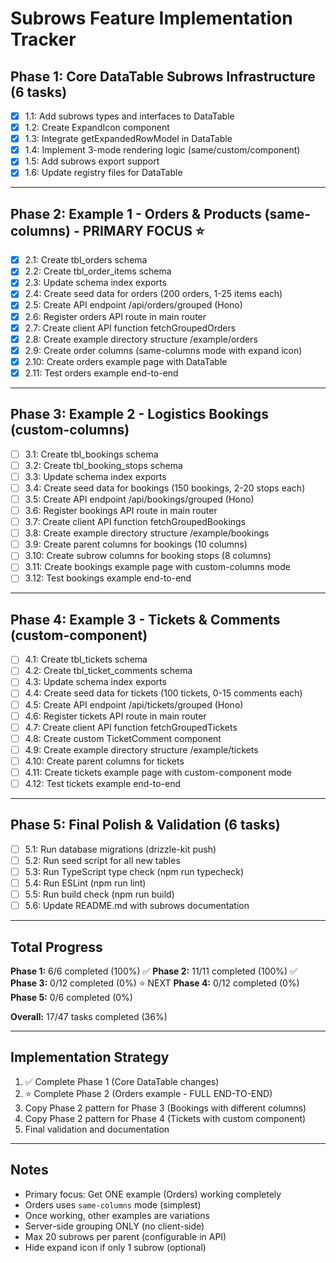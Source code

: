 # Subrows Feature Implementation Tracker

## Phase 1: Core DataTable Subrows Infrastructure (6 tasks)

- [x] 1.1: Add subrows types and interfaces to DataTable
- [x] 1.2: Create ExpandIcon component
- [x] 1.3: Integrate getExpandedRowModel in DataTable
- [x] 1.4: Implement 3-mode rendering logic (same/custom/component)
- [x] 1.5: Add subrows export support
- [x] 1.6: Update registry files for DataTable

---

## Phase 2: Example 1 - Orders & Products (same-columns) - PRIMARY FOCUS ⭐

- [x] 2.1: Create tbl_orders schema
- [x] 2.2: Create tbl_order_items schema
- [x] 2.3: Update schema index exports
- [x] 2.4: Create seed data for orders (200 orders, 1-25 items each)
- [x] 2.5: Create API endpoint /api/orders/grouped (Hono)
- [x] 2.6: Register orders API route in main router
- [x] 2.7: Create client API function fetchGroupedOrders
- [x] 2.8: Create example directory structure /example/orders
- [x] 2.9: Create order columns (same-columns mode with expand icon)
- [x] 2.10: Create orders example page with DataTable
- [x] 2.11: Test orders example end-to-end

---

## Phase 3: Example 2 - Logistics Bookings (custom-columns)

- [ ] 3.1: Create tbl_bookings schema
- [ ] 3.2: Create tbl_booking_stops schema
- [ ] 3.3: Update schema index exports
- [ ] 3.4: Create seed data for bookings (150 bookings, 2-20 stops each)
- [ ] 3.5: Create API endpoint /api/bookings/grouped (Hono)
- [ ] 3.6: Register bookings API route in main router
- [ ] 3.7: Create client API function fetchGroupedBookings
- [ ] 3.8: Create example directory structure /example/bookings
- [ ] 3.9: Create parent columns for bookings (10 columns)
- [ ] 3.10: Create subrow columns for booking stops (8 columns)
- [ ] 3.11: Create bookings example page with custom-columns mode
- [ ] 3.12: Test bookings example end-to-end

---

## Phase 4: Example 3 - Tickets & Comments (custom-component)

- [ ] 4.1: Create tbl_tickets schema
- [ ] 4.2: Create tbl_ticket_comments schema
- [ ] 4.3: Update schema index exports
- [ ] 4.4: Create seed data for tickets (100 tickets, 0-15 comments each)
- [ ] 4.5: Create API endpoint /api/tickets/grouped (Hono)
- [ ] 4.6: Register tickets API route in main router
- [ ] 4.7: Create client API function fetchGroupedTickets
- [ ] 4.8: Create custom TicketComment component
- [ ] 4.9: Create example directory structure /example/tickets
- [ ] 4.10: Create parent columns for tickets
- [ ] 4.11: Create tickets example page with custom-component mode
- [ ] 4.12: Test tickets example end-to-end

---

## Phase 5: Final Polish & Validation (6 tasks)

- [ ] 5.1: Run database migrations (drizzle-kit push)
- [ ] 5.2: Run seed script for all new tables
- [ ] 5.3: Run TypeScript type check (npm run typecheck)
- [ ] 5.4: Run ESLint (npm run lint)
- [ ] 5.5: Run build check (npm run build)
- [ ] 5.6: Update README.md with subrows documentation

---

## Total Progress

**Phase 1:** 6/6 completed (100%) ✅
**Phase 2:** 11/11 completed (100%) ✅
**Phase 3:** 0/12 completed (0%) ⭐ NEXT
**Phase 4:** 0/12 completed (0%)
**Phase 5:** 0/6 completed (0%)

**Overall:** 17/47 tasks completed (36%)

---

## Implementation Strategy

1. ✅ Complete Phase 1 (Core DataTable changes)
2. ⭐ Complete Phase 2 (Orders example - FULL END-TO-END)
3. Copy Phase 2 pattern for Phase 3 (Bookings with different columns)
4. Copy Phase 2 pattern for Phase 4 (Tickets with custom component)
5. Final validation and documentation

---

## Notes

- Primary focus: Get ONE example (Orders) working completely
- Orders uses `same-columns` mode (simplest)
- Once working, other examples are variations
- Server-side grouping ONLY (no client-side)
- Max 20 subrows per parent (configurable in API)
- Hide expand icon if only 1 subrow (optional)
